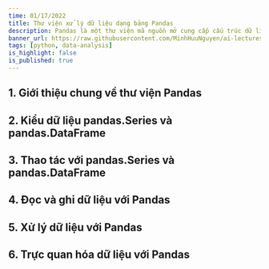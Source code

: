 ```yaml
---
time: 01/17/2022
title: Thư viện xử lý dữ liệu dạng bảng Pandas
description: Pandas là một thư viện mã nguồn mở cung cấp cấu trúc dữ liệu và công cụ xử lý dữ liệu mạnh mẽ, dễ sử dụng. Pandas hỗ trợ đọc, ghi, xử lý và phân tích dữ liệu dạng bảng nhanh chóng và hiệu quả.
banner_url: https://raw.githubusercontent.com/MinhHuuNguyen/ai-lectures/refs/heads/master/2_data_analysis_with_python/images/2-pandas/banner.png
tags: [python, data-analysis]
is_highlight: false
is_published: true
---
```


## 1. Giới thiệu chung về thư viện Pandas

## 2. Kiểu dữ liệu pandas.Series và pandas.DataFrame

## 3. Thao tác với pandas.Series và pandas.DataFrame

## 4. Đọc và ghi dữ liệu với Pandas

## 5. Xử lý dữ liệu với Pandas

## 6. Trực quan hóa dữ liệu với Pandas

